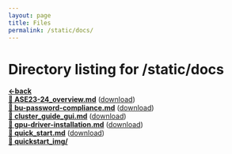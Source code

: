 ```yaml
---
layout: page
title: Files
permalink: /static/docs/
---
```


# Directory listing for /static/docs
[**<-back**](/static)  
[**:page_facing_up: ASE23-24_overview.md**](ASE23-24_overview) ([download](ASE23-24_overview.md))  
[**:page_facing_up: bu-password-compliance.md**](bu-password-compliance) ([download](bu-password-compliance.md))  
[**:page_facing_up: cluster_guide_gui.md**](cluster_guide_gui) ([download](cluster_guide_gui.md))  
[**:page_facing_up: gpu-driver-installation.md**](gpu-driver-installation) ([download](gpu-driver-installation.md))  
[**:page_facing_up: quick_start.md**](quick_start) ([download](quick_start.md))  
[**:file_folder: quickstart_img/**](/static/docs/quickstart_img)  
